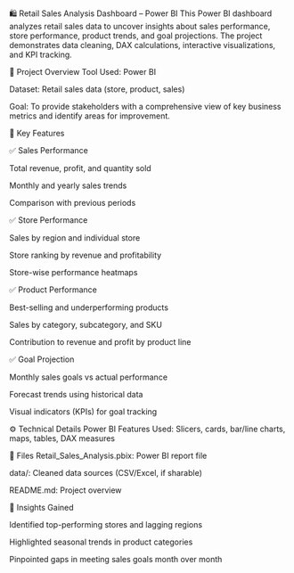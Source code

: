 🛍️ Retail Sales Analysis Dashboard – Power BI
This Power BI dashboard analyzes retail sales data to uncover insights about sales performance, store performance, product trends, and goal projections. The project demonstrates data cleaning, DAX calculations, interactive visualizations, and KPI tracking.

📌 Project Overview
Tool Used: Power BI

Dataset: Retail sales data (store, product, sales)

Goal: To provide stakeholders with a comprehensive view of key business metrics and identify areas for improvement.

🎯 Key Features

✅ Sales Performance

Total revenue, profit, and quantity sold

Monthly and yearly sales trends

Comparison with previous periods

✅ Store Performance

  Sales by region and individual store

  Store ranking by revenue and profitability

  Store-wise performance heatmaps

✅ Product Performance

  Best-selling and underperforming products

  Sales by category, subcategory, and SKU

  Contribution to revenue and profit by product line

✅ Goal Projection

  Monthly sales goals vs actual performance

  Forecast trends using historical data

  Visual indicators (KPIs) for goal tracking


⚙️ Technical Details
Power BI Features Used: Slicers, cards, bar/line charts, maps, tables, DAX measures


📁 Files
Retail_Sales_Analysis.pbix: Power BI report file

data/: Cleaned data sources (CSV/Excel, if sharable)

README.md: Project overview

🚀 Insights Gained
  
  Identified top-performing stores and lagging regions

  Highlighted seasonal trends in product categories

  Pinpointed gaps in meeting sales goals month over month


